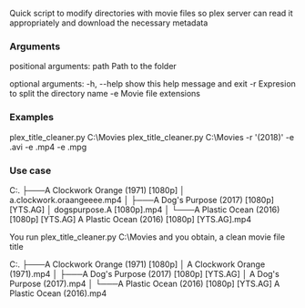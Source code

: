 Quick script to modify directories with movie files so plex server can read it appropriately and download the necessary metadata


### Arguments

positional arguments:
  path        Path to the folder

optional arguments:
  -h, --help  show this help message and exit
  -r          Expresion to split the directory name
  -e          Movie file extensions
  
 ### Examples
 
 plex_title_cleaner.py C:\Movies 
 plex_title_cleaner.py C:\Movies -r '(2018)' -e .avi -e .mp4 -e .mpg
 
 ### Use case
 

 C:.
├───A Clockwork Orange (1971) [1080p]
│       a.clockwork.oraangeeee.mp4
│
├───A Dog's Purpose (2017) [1080p] [YTS.AG]
│       dogspurpose.A [1080p].mp4
│
└───A Plastic Ocean (2016) [1080p] [YTS.AG]
        A Plastic Ocean (2016) [1080p] [YTS.AG].mp4

  
 You run  plex_title_cleaner.py C:\Movies and you obtain, a clean movie file title
 
 C:.
├───A Clockwork Orange (1971) [1080p]
│       A Clockwork Orange (1971).mp4
│
├───A Dog's Purpose (2017) [1080p] [YTS.AG]
│       A Dog's Purpose (2017).mp4
│
└───A Plastic Ocean (2016) [1080p] [YTS.AG]
        A Plastic Ocean (2016).mp4
        
 
 
